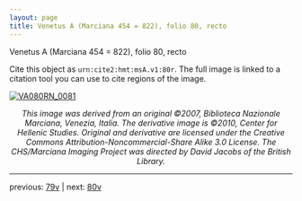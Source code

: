 ```yaml
---
layout: page
title: Venetus A (Marciana 454 = 822), folio 80, recto
---
```


Venetus A (Marciana 454 = 822), folio 80, recto

Cite this object as `urn:cite2:hmt:msA.v1:80r`.  The full image is linked to a citation tool you can use to cite regions of the image.

[![VA080RN_0081](http://www.homermultitext.org/iipsrv?IIIF=/project/homer/pyramidal/deepzoom/hmt/vaimg/2017a/VA080RN_0081.tif/full/800,/0/default.jpg)](http://www.homermultitext.org/ict2/?urn=urn:cite2:hmt:vaimg.2017a:VA080RN_0081) 

<p style="text-align: center; font-style: italic;">This image was derived from an original ©2007, Biblioteca Nazionale Marciana, Venezia, Italia. The derivative image is ©2010, Center for Hellenic Studies. Original and derivative are licensed under the Creative Commons Attribution-Noncommercial-Share Alike 3.0 License. The CHS/Marciana Imaging Project was directed by David Jacobs of the British Library.</p>

---

previous: [79v](../79v/) | next: [80v](../80v/)